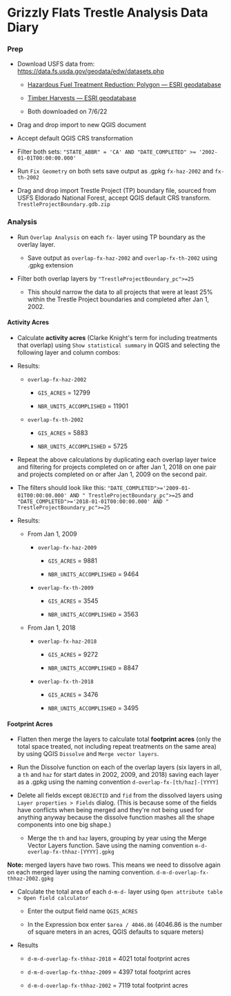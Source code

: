 # Grizzly Flats Trestle Analysis Data Diary

### Prep
* Download USFS data from: https://data.fs.usda.gov/geodata/edw/datasets.php

    * [Hazardous Fuel Treatment Reduction: Polygon — ESRI geodatabase](https://data.fs.usda.gov/geodata/edw/edw_resources/fc/S_USA.Activity_HazFuelTrt_PL.gdb.zip)

    * [Timber Harvests — ESRI geodatabase](https://data.fs.usda.gov/geodata/edw/edw_resources/fc/S_USA.Activity_TimberHarvest.gdb.zip)

    * Both downloaded on 7/6/22

* Drag and drop import to new QGIS document

* Accept default QGIS CRS transformation

* Filter both sets: `"STATE_ABBR" = 'CA' AND "DATE_COMPLETED" >= '2002-01-01T00:00:00.000'`

* Run `Fix Geometry` on both sets save output as .gpkg `fx-haz-2002` and `fx-th-2002`

* Drag and drop import Trestle Project (TP) boundary file, sourced from USFS Eldorado National Forest, accept QGIS default CRS transform. `TrestleProjectBoundary.gdb.zip`

### Analysis
* Run `Overlap Analysis` on each `fx-` layer using TP boundary as the overlay layer.

  * Save output as `overlap-fx-haz-2002` and `overlap-fx-th-2002` using .gpkg extension

* Filter both overlap layers by `"TrestleProjectBoundary_pc">=25`

  * This should narrow the data to all projects that were at least 25% within the Trestle Project boundaries and completed after Jan 1, 2002.

#### Activity Acres
* Calculate **activity acres** (Clarke Knight's term for including treatments that overlap) using `Show statistical summary` in QGIS and selecting the following layer and column combos:

* Results:

  * `overlap-fx-haz-2002`

    * `GIS_ACRES` = 12799 

    * `NBR_UNITS_ACCOMPLISHED` = 11901

  * `overlap-fx-th-2002`

    * `GIS_ACRES` = 5883

    * `NBR_UNITS_ACCOMPLISHED` = 5725

* Repeat the above calculations by duplicating each overlap layer twice and filtering for projects completed on or after Jan 1, 2018 on one pair and projects completed on or after Jan 1, 2009 on the second pair.

* The filters should look like this: `"DATE_COMPLETED">='2009-01-01T00:00:00.000' AND " TrestleProjectBoundary_pc">=25` and `"DATE_COMPLETED">='2018-01-01T00:00:00.000' AND " TrestleProjectBoundary_pc">=25`

* Results:

  * From Jan 1, 2009

    * `overlap-fx-haz-2009`

      * `GIS_ACRES` = 9881 

      * `NBR_UNITS_ACCOMPLISHED` = 9464

    * `overlap-fx-th-2009`

      * `GIS_ACRES` = 3545

      * `NBR_UNITS_ACCOMPLISHED` = 3563

  * From Jan 1, 2018

    * `overlap-fx-haz-2018`

      * `GIS_ACRES` = 9272 

      * `NBR_UNITS_ACCOMPLISHED` = 8847

    * `overlap-fx-th-2018`

      * `GIS_ACRES` = 3476

      * `NBR_UNITS_ACCOMPLISHED` = 3495

#### Footprint Acres
* Flatten then merge the layers to calculate total **footprint acres** (only the total space treated, not including repeat treatments on the same area) by using QGIS `Dissolve` and `Merge vector layers`.

* Run the Dissolve function on each of the overlap layers (six layers in all, a `th` and `haz` for start dates in 2002, 2009, and 2018) saving each layer as a .gpkg using the naming convention `d-overlap-fx-[th/haz]-[YYYY]`

* Delete all fields except `OBJECTID` and `fid` from the dissolved layers using `Layer properties > Fields` dialog. (This is because some of the fields have conflicts when being merged and they're not being used for anything anyway because the dissolve function mashes all the shape components into one big shape.)

  * Merge the `th` and `haz` layers, grouping by year using the Merge Vector Layers function. Save using the naming convention `m-d-overlap-fx-thhaz-[YYYY].gpkg`

**Note:** merged layers have two rows. This means we need to dissolve again on each merged layer using the naming convention. `d-m-d-overlap-fx-thhaz-2002.gpkg`

* Calculate the total area of each `d-m-d-` layer using `Open attribute table > Open field calculator` 

  * Enter the output field name `QGIS_ACRES`

  * In the Expression box enter `$area / 4046.86` (4046.86 is the number of square meters in an acres, QGIS defaults to square meters)

* Results
  * `d-m-d-overlap-fx-thhaz-2018` = 4021 total footprint acres

  * `d-m-d-overlap-fx-thhaz-2009` = 4397 total footprint acres

  * `d-m-d-overlap-fx-thhaz-2002` = 7119 total footprint acres
 
